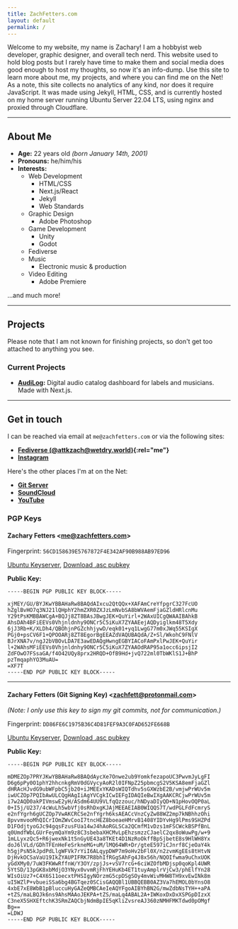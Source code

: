 ```yaml
---
title: ZachFetters.com
layout: default
permalink: /
---
```

Welcome to my website, my name is Zachary! I am a hobbyist web developer, graphic designer, and overall tech nerd. This website used to hold blog posts but I rarely have time to make them and social media does good enough to host my thoughts, so now it's an info-dump. Use this site to learn more about me, my projects, and where you can find me on the Net! As a note, this site collects no analytics of any kind, nor does it require JavaScript. It was made using Jekyll, HTML, CSS, and is currently hosted on my home server running Ubuntu Server 22.04 LTS, using nginx and proxied through Cloudflare.

***

## About Me
- **Age:** 22 years old _(born January 14th, 2001)_
- **Pronouns:** he/him/his
- **Interests:**
    - Web Development
        - HTML/CSS
        - Next.js/React
        - Jekyll
        - Web Standards
    - Graphic Design
        - Adobe Photoshop
    - Game Development
        - Unity
        - Godot
    - Fediverse
    - Music
        - Electronic music & production
    - Video Editing
        - Adobe Premiere

...and much more!

***

## Projects
Please note that I am not known for finishing projects, so don't get too attached to anything you see.

### Current Projects
- **[AudiLog](https://git.zachfetters.com/zach/AudiLog):** Digital audio catalog dashboard for labels and musicians. Made with Next.js.

***
<!--sse-->
## Get in touch
I can be reached via email at `me@zachfetters.com` or via the following sites:

- **[Fediverse (@attkzach@wetdry.world)](https://wetdry.world/@attkzach){:rel="me"}**
- **[Instagram](https://www.instagram.com/zachfetters/)**

Here's the other places I'm at on the Net:

- **[Git Server](https://git.zachfetters.com)**
- **[SoundCloud](https://soundcloud.com/DESCENTRATE)**
- **[YouTube](https://youtube.com/@attkzach)**

### PGP Keys

#### Zachary Fetters \<me@zachfetters.com\>
Fingerprint: `56CD158639E5767872F4E342AF90B988AB97ED96`

[Ubuntu Keyserver](https://keyserver.ubuntu.com/pks/lookup?search=56CD158639E5767872F4E342AF90B988AB97ED96&fingerprint=on&op=index), [Download .asc pubkey](/assets/files/me@zachfetters.com_Zachary_Fetters.asc)

**Public Key:**
```plaintext
-----BEGIN PGP PUBLIC KEY BLOCK-----

xjMEY/GU/BYJKwYBBAHaRw8BAQdAIxcu2QtQQx+XAFAmCreYfpgrC327FcUO
hZglBvHO7q3NJ21lQHphY2hmZXR0ZXJzLmNvbSA8bWVAemFjaGZldHRlcnMu
Y29tPsKMBBAWCgA+BQJj8ZT8BAsJBwgJEK+QuYirl+2WAxUICgQWAAIBAhkB
AhsDAh4BFiEEVs0Vhjnldnhy9ONCr5C5iKuX7ZYAAEejAQDyiglkm48T5Xdy
6jJ3Rb+K/XLDh4/QBOhjnPGZchhjywD/eqk01+yq1LwgG77m0xJWq55KSIgX
PGj0+psCV6F1+QPOOARj8ZT8EgorBgEEAZdVAQUBAQdA/Z+Sl/WkohC9FNlV
BJrXNA7v/ngJ2bVBOvLDA7E3awEDAQgHwngEGBYIACoFAmPxlPwJEK+QuYir
l+2WAhsMFiEEVs0Vhjnldnhy9ONCr5C5iKuX7ZYAAOdRAP95a1occ6ipsjI2
ZdFOwO7FSsaGA/f4O42UQy8prx2HRQD+OfB9Hd+jvQ722ml0TbWKlS1J+BhP
pzTmqaphYO3MuAU=
=XF7T
-----END PGP PUBLIC KEY BLOCK-----
```

***

#### Zachary Fetters (Git Signing Key) \<zachfett@protonmail.com\>
_(Note: I only use this key to sign my git commits, not for communication.)_

Fingerprint: `DD86FE6C1975B36C4D81FEF9A3C0FAD652FE668B`

[Ubuntu Keyserver](https://keyserver.ubuntu.com/pks/lookup?search=DD86FE6C1975B36C4D81FEF9A3C0FAD652FE668B&fingerprint=on&op=index), [Download .asc pubkey](/assets/files/zachfett@protonmail.com_Git_Signing_Key.asc)

**Public Key:**
```plaintext
-----BEGIN PGP PUBLIC KEY BLOCK-----

mDMEZOp7PRYJKwYBBAHaRw8BAQdAycXe7Onwe2ub9YomkfezapoUC3PwvmJyLgFI
D6g6pPy0O1phY2hhcnkgRmV0dGVycyAoR2l0IFNpZ25pbmcgS2V5KSA8emFjaGZl
dHRAcHJvdG9ubWFpbC5jb20+iJMEExYKADsWIQTdhv5sGXWzbE2B/vmjwPrWUv5m
iwUCZOp7PQIbAwULCQgHAgIiAgYVCgkICwIEFgIDAQIeBwIXgAAKCRCjwPrWUv5m
i7w2AQD0akPIVmswE2yH/ASdm64UU9VLfqQzzouc/hNDyaDIyQD+N1pHovOQP0aL
0+I5j/U237/4cWuLh5wbVfj0sRhDxgKJAjMEEAEIAB0WIQQS7T/wdPGLFdFcmryS
e2nfYgrh6gUCZOp7VwAKCRCSe2nfYgrh6ksAEACcVnzCyZw88WZ2mp7kNBhhzOhi
8pvvmvooMhQICrIOmZWvCooI7tncHEZ8boeaeHMrvB1408YIDYvHg9lPms9SHZPd
D1FOdjtyoGJc94gqsFzusFUa14wJ4hAoRGLSCa2QCmfM1vDzs1mFSCWckBSPfBnL
q0UmdfWbLGUrFeymQaYm9z8C3sbebaXHCMvLpEhzsmzzCJaelC2qx8oWuwPg/w+9
1mLLyxzQc5+R6jwexNk1t5nGyUE43a8TKEt4D1NzRoOkffBpSjbetE8s9HlWH8Yx
doJ6lVLd/GDhTFEnHeFeSrkneMG+uM/lMQ64WR+Dr/gteE597iCJnrf8CjeOaY4k
h5gjPsN5kJpdPdLlgWFVk7rYiI6ALqypDWP7m9oHv2bFl0X/n2zvmKgEEs8tHtvN
DjHvkOCSaVaU19IkZYAUPIFRK7R8bhIfRGgSAhFg4J8x56h/NQOIfwma9uChxUOK
yGdXMy0/7uW3FKWwRffnW/Y3OY/zpjJs+vSV7rcG+6ciWZOfbMDjsp0qoKpl4UWR
5YtSD/13pGK8xbMdjO3YNyx0vvmRjFhYEHuKb4ET1tuyAmplrVjCw3/phElfYn28
WIsOiUz7+C4X6S11oecxtPHSIgyNOrzmG5cpDSgSOy4mvWivMHW8TH9xvEwINk8m
uI5WZlP+vbueiSSa6bg4BGTqez0SCisGAQQBl1UBBQEBB0AZ3Va7hEMOL0bYnsO8
4xbE7xE8WbB1pBluccuHyGAZeQMBCAeIeAQYFgoAIBYhBN2G/mwZdbNsTYH++aPA
+tZS/maLBQJk6ns9AhsMAAoJEKPA+tZS/maLq4ABAL2A+IWKoxDxDxXSPGpDIzxX
C3neX5SHXEftchK3SRmZAQCbjNdmBpIE5qKliZvsreAJ360zNMHFMKTdwd0pOMgf
Bg==
=LDWJ
-----END PGP PUBLIC KEY BLOCK-----
```
<!--/sse-->